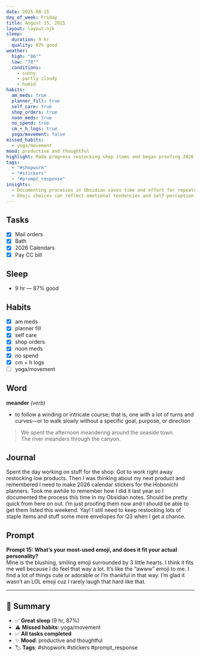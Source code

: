 ```yaml
---
date: 2025-08-15
day_of_week: Friday
title: August 15, 2025
layout: layout.njk
sleep:
  duration: 9 hr
  quality: 87% good
weather:
  high: "86°"
  low: "70°"
  conditions:
    - sunny
    - partly cloudy
    - humid
habits:
  am_meds: true
  planner_fill: true
  self_care: true
  shop_orders: true
  noon_meds: true
  no_spend: true
  cm_+_h_logs: true
  yoga/movement: false
missed_habits:
  - yoga/movement
mood: productive and thoughtful
highlight: Made progress restocking shop items and began proofing 2026 calendar stickers.
tags:
  - "#shopwork"
  - "#stickers"
  - "#prompt_response"
insights:
  - Documenting processes in Obsidian saves time and effort for repeated tasks.
  - Emoji choices can reflect emotional tendencies and self-perception.
---
```


## Tasks
- [x] Mail orders  
- [x] Bath  
- [x] 2026 Calendars  
- [x] Pay CC bill  

## Sleep
- 9 hr — 87% good  

## Habits
- [x] am meds  
- [x] planner fill  
- [x] self care  
- [x] shop orders  
- [x] noon meds  
- [x] no spend  
- [x] cm + h logs  
- [ ] yoga/movement  

## Word
**meander** *(verb)*  
- to follow a winding or intricate course; that is, one with a lot of turns and curves—or to walk slowly without a specific goal, purpose, or direction  
> We spent the afternoon meandering around the seaside town.  
> The river meanders through the canyon.  

## Journal
Spent the day working on stuff for the shop. Got to work right away restocking low products. Then I was thinking about my next product and remembered I need to make 2026 calendar stickers for the Hobonichi planners. Took me awhile to remember how I did it last year so I documented the process this time in my Obsidian notes. Should be pretty quick from here on out. I’m just proofing them now and I should be able to get them listed this weekend. Yay! I still need to keep restocking lots of staple items and stuff some more envelopes for Q3 when I get a chance.  

## Prompt
**Prompt 15: What’s your most-used emoji, and does it fit your actual personality?**  
Mine is the blushing, smiling emoji surrounded by 3 little hearts. I think it fits me well because I do feel that way a lot. It’s like the “awww” emoji to me. I find a lot of things cute or adorable or I’m thankful in that way. I’m glad it wasn’t an LOL emoji cuz I rarely laugh that hard like that.  

---

## 📌 Summary
- ✅ **Great sleep** (9 hr, 87%)  
- ⚠️ **Missed habits**: yoga/movement  
- ✅ **All tasks completed**  
- ✨ **Mood**: productive and thoughtful  
- 🏷️ **Tags**: #shopwork #stickers #prompt_response  